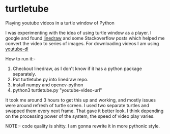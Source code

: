 # turtletube

Playing youtube videos in a turtle window of Python

I was experimenting with the idea of using turtle window as a player. I google and found [linedraw](https://github.com/LingDong-/linedraw) and some Stackoverflow posts which helped me convert the video to series of images. For downloading videos I am using [youtube-dl](https://github.com/ytdl-org/youtube-dl)

How to run it:-

1. Checkout linedraw, as I don't know if it has a python package separately.
2. Put turtletube.py into linedraw repo.
3. install numpy and opencv-python
4. python3 turtletube.py "youtube-video-url"
  
It took me around 3 hours to get this up and working, and mostly issues were around refresh of turtle screen. I used two separate turtles and swapped them every next frame. That gave it better look. I think depending on the processing power of the system, the speed of video play varies.

 
NOTE:- code quality is shitty. I am gonna rewrite it in more pythonic style. 
